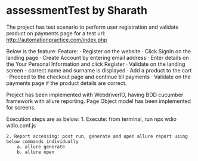 # assessmentTest by Sharath

The project has test scenario to perform user registration and validate product on payments page 
for a test url: http://automationpractice.com/index.php 

Below is the feature:
  Feature:
·       Register on the website
·       Click SignIn on the landing page
·       Create Account by entering email address
·       Enter details on the Your Personal Information and click Register
·       Validate on the landing screen - correct name and surname is displayed
·       Add a product to the cart
·       Proceed to the checkout page and continue till payments
·       Validate on the payments page if the product details are correct.

Project has been implemented with WebdriverIO, having BDD cucumber framework with allure reporting.
Page Object model has been implemented for screens.

Execution steps are as below:
	1. Execute: from terminal, run npx wdio wdio.conf.js

	2. Report accessing: post run, generate and open allure report using below commands individually
		a. allure generate
		b. allure open